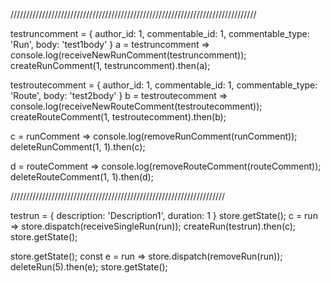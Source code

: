 //////////////////////////////////////////////////////////////////////////////


testruncomment = {
  author_id: 1,
  commentable_id: 1,
  commentable_type: 'Run',
  body: 'test1body'
}
a = testruncomment => console.log(receiveNewRunComment(testruncomment));
createRunComment(1, testruncomment).then(a);


testroutecomment = {
  author_id: 1,
  commentable_id: 1,
  commentable_type: 'Route',
  body: 'test2body'
}
b = testroutecomment => console.log(receiveNewRouteComment(testroutecomment));
createRouteComment(1, testroutecomment).then(b);


c = runComment => console.log(removeRunComment(runComment));
deleteRunComment(1, 1).then(c);


d = routeComment => console.log(removeRouteComment(routeComment));
deleteRouteComment(1, 1).then(d);




////////////////////////////////////////////////////////////////////



testrun = {
description: 'Description1',
duration: 1
}
store.getState();
c = run => store.dispatch(receiveSingleRun(run));
createRun(testrun).then(c);
store.getState();



store.getState();
const e = run => store.dispatch(removeRun(run));
deleteRun(5).then(e);
store.getState();
